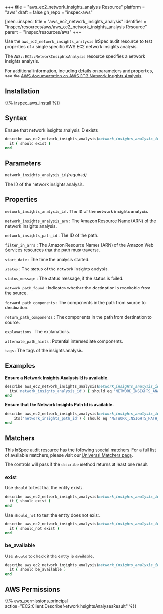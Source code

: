 +++
title = "aws_ec2_network_insights_analysis Resource"
platform = "aws"
draft = false
gh_repo = "inspec-aws"

[menu.inspec]
title = "aws_ec2_network_insights_analysis"
identifier = "inspec/resources/aws/aws_ec2_network_insights_analysis Resource"
parent = "inspec/resources/aws"
+++

Use the `aws_ec2_network_insights_analysis` InSpec audit resource to test properties of a single specific AWS EC2 network insights analysis.

The `AWS::EC2::NetworkInsightsAnalysis` resource specifies a network insights analysis.

For additional information, including details on parameters and properties, see the [AWS documentation on AWS EC2 Network Insights Analysis](https://docs.aws.amazon.com/AWSCloudFormation/latest/UserGuide/aws-resource-ec2-networkinsightsanalysis.html).

## Installation

{{% inspec_aws_install %}}

## Syntax

Ensure that network insights analysis ID exists.

```ruby
describe aws_ec2_network_insights_analysis(network_insights_analysis_id: 'NETWORK_INSIGHTS_ANALYSIS_ID') do
  it { should exist }
end
```

## Parameters

`network_insights_analysis_id` _(required)_

The ID of the network insights analysis.

## Properties

`network_insights_analysis_id`
: The ID of the network insights analysis.

`network_insights_analysis_arn`
: The Amazon Resource Name (ARN) of the network insights analysis.

`network_insights_path_id`
: The ID of the path.

`filter_in_arns`
: The Amazon Resource Names (ARN) of the Amazon Web Services resources that the path must traverse.

`start_date`
: The time the analysis started.

`status`
: The status of the network insights analysis.

`status_message`
: The status message, if the status is failed.

`network_path_found`
: Indicates whether the destination is reachable from the source.

`forward_path_components`
: The components in the path from source to destination.

`return_path_components`
: The components in the path from destination to source.

`explanations`
: The explanations.

`alternate_path_hints`
: Potential intermediate components.

`tags`
: The tags of the insights analysis.

## Examples

**Ensure a Network Insights Analysis Id is available.**

```ruby
describe aws_ec2_network_insights_analysis(network_insights_analysis_id: 'NETWORK_INSIGHTS_ANALYSIS_ID') do
  its('network_insights_analysis_id') { should eq 'NETWORK_INSIGHTS_ANALYSIS_ID' }
end
```

**Ensure that the Network Insights Path Id is available.**

```ruby
describe aws_ec2_network_insights_analysis(network_insights_analysis_id: 'NETWORK_INSIGHTS_ANALYSIS_ID') do
    its('network_insights_path_id') { should eq 'NETWORK_INSIGHTS_PATH_ID' }
end
```

## Matchers

This InSpec audit resource has the following special matchers. For a full list of available matchers, please visit our [Universal Matchers page](https://www.inspec.io/docs/reference/matchers/).

The controls will pass if the `describe` method returns at least one result.

### exist

Use `should` to test that the entity exists.

```ruby
describe aws_ec2_network_insights_analysis(network_insights_analysis_id: 'NETWORK_INSIGHTS_ANALYSIS_ID') do
  it { should exist }
end
```

Use `should_not` to test the entity does not exist.

```ruby
describe aws_ec2_network_insights_analysis(network_insights_analysis_id: 'NETWORK_INSIGHTS_ANALYSIS_ID') do
  it { should_not exist }
end
```

### be_available

Use `should` to check if the entity is available.

```ruby
describe aws_ec2_network_insights_analysis(network_insights_analysis_id: 'NETWORK_INSIGHTS_ANALYSIS_ID') do
  it { should be_available }
end
```

## AWS Permissions

{{% aws_permissions_principal action="EC2:Client:DescribeNetworkInsightsAnalysesResult" %}}
